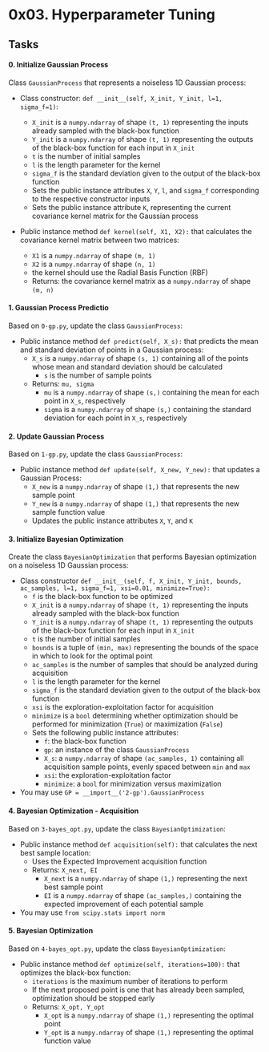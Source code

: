 0x03. Hyperparameter Tuning
===========================

Tasks
-----

#### 0\. Initialize Gaussian Process

Class `GaussianProcess` that represents a noiseless 1D Gaussian process:

-   Class constructor: `def __init__(self, X_init, Y_init, l=1, sigma_f=1)`:

    -   `X_init` is a `numpy.ndarray` of shape `(t, 1)` representing the inputs already sampled with the black-box function
    -   `Y_init` is a `numpy.ndarray` of shape `(t, 1)` representing the outputs of the black-box function for each input in `X_init`
    -   `t` is the number of initial samples
    -   `l` is the length parameter for the kernel
    -   `sigma_f` is the standard deviation given to the output of the black-box function
    -   Sets the public instance attributes `X`, `Y`, `l`, and `sigma_f` corresponding to the respective constructor inputs
    -   Sets the public instance attribute `K`, representing the current covariance kernel matrix for the Gaussian process
-   Public instance method `def kernel(self, X1, X2):` that calculates the covariance kernel matrix between two matrices:

    -   `X1` is a `numpy.ndarray` of shape `(m, 1)`
    -   `X2` is a `numpy.ndarray` of shape `(n, 1)`
    -   the kernel should use the Radial Basis Function (RBF)
    -   Returns: the covariance kernel matrix as a `numpy.ndarray` of shape `(m, n)`

#### 1\. Gaussian Process Predictio

Based on `0-gp.py`, update the class `GaussianProcess`:

-   Public instance method `def predict(self, X_s):` that predicts the mean and standard deviation of points in a Gaussian process:
    -   `X_s` is a `numpy.ndarray` of shape `(s, 1)` containing all of the points whose mean and standard deviation should be calculated
        -   `s` is the number of sample points
    -   Returns: `mu, sigma`
        -   `mu` is a `numpy.ndarray` of shape `(s,)` containing the mean for each point in `X_s`, respectively
        -   `sigma` is a `numpy.ndarray` of shape `(s,)` containing the standard deviation for each point in `X_s`, respectively

#### 2\. Update Gaussian Process

Based on `1-gp.py`, update the class `GaussianProcess`:

-   Public instance method `def update(self, X_new, Y_new):` that updates a Gaussian Process:
    -   `X_new` is a `numpy.ndarray` of shape `(1,)` that represents the new sample point
    -   `Y_new` is a `numpy.ndarray` of shape `(1,)` that represents the new sample function value
    -   Updates the public instance attributes `X`, `Y`, and `K`

#### 3\. Initialize Bayesian Optimization

Create the class `BayesianOptimization` that performs Bayesian optimization on a noiseless 1D Gaussian process:

-   Class constructor `def __init__(self, f, X_init, Y_init, bounds, ac_samples, l=1, sigma_f=1, xsi=0.01, minimize=True):`
    -   `f` is the black-box function to be optimized
    -   `X_init` is a `numpy.ndarray` of shape `(t, 1)` representing the inputs already sampled with the black-box function
    -   `Y_init` is a `numpy.ndarray` of shape `(t, 1)` representing the outputs of the black-box function for each input in `X_init`
    -   `t` is the number of initial samples
    -   `bounds` is a tuple of `(min, max)` representing the bounds of the space in which to look for the optimal point
    -   `ac_samples` is the number of samples that should be analyzed during acquisition
    -   `l` is the length parameter for the kernel
    -   `sigma_f` is the standard deviation given to the output of the black-box function
    -   `xsi` is the exploration-exploitation factor for acquisition
    -   `minimize` is a `bool` determining whether optimization should be performed for minimization (`True`) or maximization (`False`)
    -   Sets the following public instance attributes:
        -   `f`: the black-box function
        -   `gp`: an instance of the class `GaussianProcess`
        -   `X_s`: a `numpy.ndarray` of shape `(ac_samples, 1)` containing all acquisition sample points, evenly spaced between `min` and `max`
        -   `xsi`: the exploration-exploitation factor
        -   `minimize`: a `bool` for minimization versus maximization
-   You may use `GP = __import__('2-gp').GaussianProcess`

#### 4\. Bayesian Optimization - Acquisition

Based on `3-bayes_opt.py`, update the class `BayesianOptimization`:

-   Public instance method `def acquisition(self):` that calculates the next best sample location:
    -   Uses the Expected Improvement acquisition function
    -   Returns: `X_next, EI`
        -   `X_next` is a `numpy.ndarray` of shape `(1,)` representing the next best sample point
        -   `EI` is a `numpy.ndarray` of shape `(ac_samples,)` containing the expected improvement of each potential sample
-   You may use `from scipy.stats import norm`

#### 5\. Bayesian Optimization

Based on `4-bayes_opt.py`, update the class `BayesianOptimization`:

-   Public instance method `def optimize(self, iterations=100):` that optimizes the black-box function:
    -   `iterations` is the maximum number of iterations to perform
    -   If the next proposed point is one that has already been sampled, optimization should be stopped early
    -   Returns: `X_opt, Y_opt`
        -   `X_opt` is a `numpy.ndarray` of shape `(1,)` representing the optimal point
        -   `Y_opt` is a `numpy.ndarray` of shape `(1,)` representing the optimal function value
